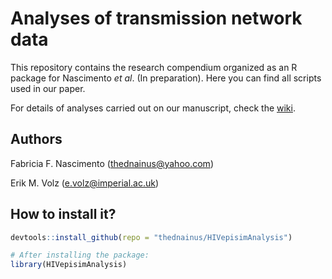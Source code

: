 # Analyses of transmission network data

This repository contains the research compendium organized as an R package for Nascimento _et al_. (In preparation). Here you can find all scripts used in our paper.


For details of analyses carried out on our manuscript, check the [wiki](https://github.com/thednainus/HIVepisimAnalysis/wiki).


## Authors
Fabricia F. Nascimento (thednainus@yahoo.com)

Erik M. Volz (e.volz@imperial.ac.uk)


## How to install it?

```r
devtools::install_github(repo = "thednainus/HIVepisimAnalysis")

# After installing the package:
library(HIVepisimAnalysis)
```
